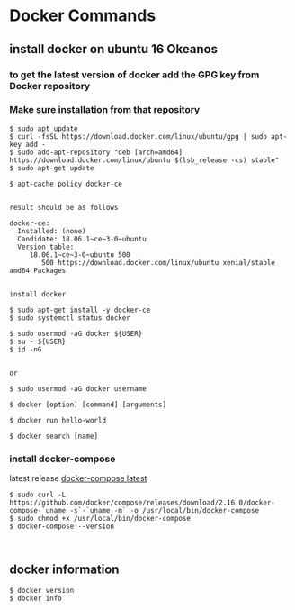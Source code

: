 # Docker Commands

## install docker on ubuntu 16 Okeanos

### to get the latest version of docker add the GPG key from Docker repository

### Make sure installation from that repository

```
$ sudo apt update
$ curl -fsSL https://download.docker.com/linux/ubuntu/gpg | sudo apt-key add -
$ sudo add-apt-repository "deb [arch=amd64] https://download.docker.com/linux/ubuntu $(lsb_release -cs) stable"
$ sudo apt-get update

$ apt-cache policy docker-ce


result should be as follows

docker-ce:
  Installed: (none)
  Candidate: 18.06.1~ce~3-0~ubuntu
  Version table:
     18.06.1~ce~3-0~ubuntu 500
        500 https://download.docker.com/linux/ubuntu xenial/stable amd64 Packages


install docker

$ sudo apt-get install -y docker-ce
$ sudo systemctl status docker

$ sudo usermod -aG docker ${USER}
$ su - ${USER}
$ id -nG


or

$ sudo usermod -aG docker username

$ docker [option] [command] [arguments]

$ docker run hello-world

$ docker search [name]

```

### install docker-compose
latest release
[docker-compose latest](https://github.com/docker/compose/releases)

```
$ sudo curl -L https://github.com/docker/compose/releases/download/2.16.0/docker-compose-`uname -s`-`uname -m` -o /usr/local/bin/docker-compose
$ sudo chmod +x /usr/local/bin/docker-compose
$ docker-compose --version



```

## docker information
```
$ docker version
$ docker info

```